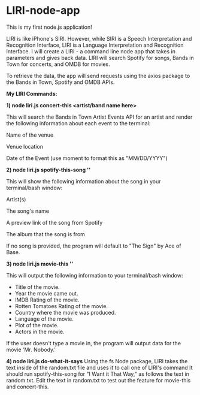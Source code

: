 # LIRI-node-app

This is my first node.js application!

LIRI is like iPhone's SIRI. However, while SIRI is a Speech Interpretation and Recognition Interface, LIRI is a Language Interpretation and Recognition Interface. I will create a LIRI -  a command line node app that takes in parameters and gives back data. LIRI will search Spotify for songs, Bands in Town for concerts, and OMDB for movies.

To retrieve the data, the app will send requests using the axios package to the Bands in Town, Spotify and OMDB APIs.


<strong>My LIRI Commands:</strong>

<strong>1) node liri.js concert-this <artist/band name here></strong>

This will search the Bands in Town Artist Events API for an artist and render the following information about each event to the terminal:<p>

Name of the venue<p>
Venue location<p>
Date of the Event (use moment to format this as "MM/DD/YYYY")




<strong>2) node liri.js spotify-this-song '<song name here>'</strong>

This will show the following information about the song in your terminal/bash window:

Artist(s)<p>
The song's name<p>
A preview link of the song from Spotify<p>
The album that the song is from<p>

If no song is provided, the program will default to "The Sign" by Ace of Base.



<strong>3) node liri.js movie-this '<movie name here>'</strong>

This will output the following information to your terminal/bash window:
   * Title of the movie.
   * Year the movie came out.
   * IMDB Rating of the movie.
   * Rotten Tomatoes Rating of the movie.
   * Country where the movie was produced.
   * Language of the movie.
   * Plot of the movie.
   * Actors in the movie.

If the user doesn't type a movie in, the program will output data for the movie 'Mr. Nobody.'


<strong>4) node liri.js do-what-it-says</strong>
Using the fs Node package, LIRI takes the text inside of the random.txt file and uses it to call one of LIRI's command
It should run spotify-this-song for "I Want it That Way," as follows the text in random.txt.
Edit the text in random.txt to test out the feature for movie-this and concert-this.
